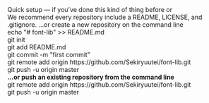 <div>Quick setup — if you’ve done this kind of thing before or</div>

<div>We recommend every repository include a README, LICENSE, and .gitignore. …or create a new repository on the command line</div>

<div>echo "# font-lib" >> README.md </div>

<div>git init </div>

<div> git add README.md </div>

<div>git commit -m "first commit" </div>
  
<div>  git remote add origin https://github.com/Sekiryuutei/font-lib.git </div>

<div>git push -u origin master</div>

<div><b>…or push an existing repository from the command line</b></div>

<div>git remote add origin https://github.com/Sekiryuutei/font-lib.git </div>

<div>git push -u origin master</div>
